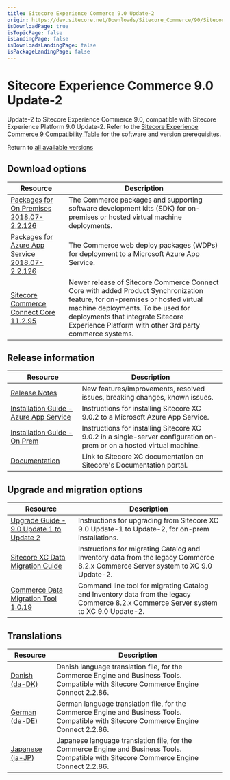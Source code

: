 ```yaml
---
title: Sitecore Experience Commerce 9.0 Update-2
origin: https://dev.sitecore.net/Downloads/Sitecore_Commerce/90/Sitecore_Experience_Commerce_90_Update2.aspx
isDownloadPage: true
isTopicPage: false
isLandingPage: false
isDownloadsLandingPage: false
isPackageLandingPage: false
---
```


# Sitecore Experience Commerce 9.0 Update-2

Update-2 to Sitecore Experience Commerce 9.0, compatible with Sitecore Experience Platform 9.0 Update-2. Refer to the [Sitecore Experience Commerce 9 Compatibility Table](https://kb.sitecore.net/articles/804595) for the software and version prerequisites.

Return to [all available versions](/Downloads/Sitecore_Commerce)

## Download options

 | Resource | Description |
 | --- | --- |
 | [Packages for On Premises 2018.07-2.2.126](https://scdp.blob.core.windows.net/downloads/Sitecore%20Commerce/90/Sitecore%20Experience%20Commerce%2090%20Update2/Secure/Sitecore.Commerce.2018.07-2.2.126.zip) | The Commerce packages and supporting software development kits (SDK) for on-premises or hosted virtual machine deployments. |
 | [Packages for Azure App Service 2018.07-2.2.126](https://scdp.blob.core.windows.net/downloads/Sitecore%20Commerce/90/Sitecore%20Experience%20Commerce%2090%20Update2/Secure/Sitecore.Commerce.Azure.2018.07-2.2.126.zip) | The Commerce web deploy packages (WDPs) for deployment to a Microsoft Azure App Service. |
 | [Sitecore Commerce Connect Core 11.2.95](https://scdp.blob.core.windows.net/downloads/Sitecore%20Commerce/90/Sitecore%20Experience%20Commerce%2090%20Update2/Secure/Sitecore%20Commerce%20Connect%20Core%2011.2.95.zip) | Newer release of Sitecore Commerce Connect Core with added Product Synchronization feature, for on-premises or hosted virtual machine deployments. To be used for deployments that integrate Sitecore Experience Platform with other 3rd party commerce systems. |

## Release information

 | Resource | Description |
 | --- | --- |
 | [Release Notes](/downloads/Sitecore_Commerce/90/Sitecore_Experience_Commerce_90_Update2/Release_Notes) | New features/improvements, resolved issues, breaking changes, known issues. |
 | [Installation Guide - Azure App Service](https://scdp.blob.core.windows.net/downloads/Sitecore%20Commerce/90/Sitecore%20Experience%20Commerce%2090%20Update2/Secure/SitecoreXC-9.0_Installation_Guide(Cloud).pdf) | Instructions for installing Sitecore XC 9.0.2 to a Microsoft Azure App Service. |
 | [Installation Guide - On Prem](https://scdp.blob.core.windows.net/downloads/Sitecore%20Commerce/90/Sitecore%20Experience%20Commerce%2090%20Update2/Secure/SitecoreXC-9.0_Installation_Guide(On-Prem).pdf) | Instructions for installing Sitecore XC 9.0.2 in a single-server configuration on-prem or on a hosted virtual machine. |
 | [Documentation](https://doc.sitecore.com) | Link to Sitecore XC documentation on Sitecore's Documentation portal. |

## Upgrade and migration options

 | Resource | Description |
 | --- | --- |
 | [Upgrade Guide - 9.0 Update 1 to Update 2](https://scdp.blob.core.windows.net/downloads/Sitecore%20Commerce/90/Sitecore%20Experience%20Commerce%2090%20Update2/Secure/Sitecore-XC-9.0_Upgrade_Instructions(U1-to-U2).pdf) | Instructions for upgrading from Sitecore XC 9.0 Update-1 to Update-2, for on-prem installations. |
 | [Sitecore XC Data Migration Guide](https://scdp.blob.core.windows.net/downloads/Sitecore%20Commerce/90/Sitecore%20Experience%20Commerce%2090%20Update2/Secure/Sitecore-XC-9.0_Data-Migration-Guide.pdf) | Instructions for migrating Catalog and Inventory data from the legacy Commerce 8.2.x Commerce Server system to XC 9.0 Update-2. |
 | [Commerce Data Migration Tool 1.0.19](https://scdp.blob.core.windows.net/downloads/Sitecore%20Commerce/90/Sitecore%20Experience%20Commerce%2090%20Update2/Secure/Sitecore.Commerce.Migration.1.0.19.zip) | Command line tool for migrating Catalog and Inventory data from the legacy Commerce 8.2.x Commerce Server system to XC 9.0 Update-2. |

## Translations

 | Resource | Description |
 | --- | --- |
 | [Danish (da-DK)](https://scdp.blob.core.windows.net/downloads/Sitecore%20Commerce/90/Sitecore%20Experience%20Commerce%2090%20Update2/Secure/da-DK.xml) | Danish language translation file, for the Commerce Engine and Business Tools. Compatible with Sitecore Commerce Engine Connect 2.2.86. |
 | [German (de-DE)](https://scdp.blob.core.windows.net/downloads/Sitecore%20Commerce/90/Sitecore%20Experience%20Commerce%2090%20Update2/Secure/de-DE.xml) | German language translation file, for the Commerce Engine and Business Tools. Compatible with Sitecore Commerce Engine Connect 2.2.86. |
 | [Japanese (ja-JP)](https://scdp.blob.core.windows.net/downloads/Sitecore%20Commerce/90/Sitecore%20Experience%20Commerce%2090%20Update2/Secure/ja-JP.xml) | Japanese language translation file, for the Commerce Engine and Business Tools. Compatible with Sitecore Commerce Engine Connect 2.2.86. |